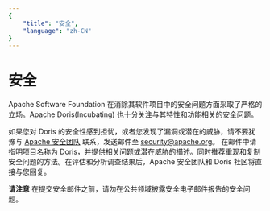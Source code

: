 ```yaml
---
{
    "title": "安全",
    "language": "zh-CN"
}
---
```


<!--
Licensed to the Apache Software Foundation (ASF) under one
or more contributor license agreements.  See the NOTICE file
distributed with this work for additional information
regarding copyright ownership.  The ASF licenses this file
to you under the Apache License, Version 2.0 (the
"License"); you may not use this file except in compliance
with the License.  You may obtain a copy of the License at

  http://www.apache.org/licenses/LICENSE-2.0

Unless required by applicable law or agreed to in writing,
software distributed under the License is distributed on an
"AS IS" BASIS, WITHOUT WARRANTIES OR CONDITIONS OF ANY
KIND, either express or implied.  See the License for the
specific language governing permissions and limitations
under the License.
-->

# 安全

Apache Software Foundation 在消除其软件项目中的安全问题方面采取了严格的立场。Apache Doris(Incubating) 也十分关注与其特性和功能相关的安全问题。

如果您对 Doris 的安全性感到担忧，或者您发现了漏洞或潜在的威胁，请不要犹豫与 [Apache 安全团队](http://www.apache.org/security/) 联系，发送邮件至 [security@apache.org](mailto:security@apache.org)。 在邮件中请指明项目名称为 Doris，并提供相关问题或潜在威胁的描述。同时推荐重现和复制安全问题的方法。在评估和分析调查结果后，Apache 安全团队和 Doris 社区将直接与您回复。

**请注意** 在提交安全邮件之前，请勿在公共领域披露安全电子邮件报告的安全问题。

